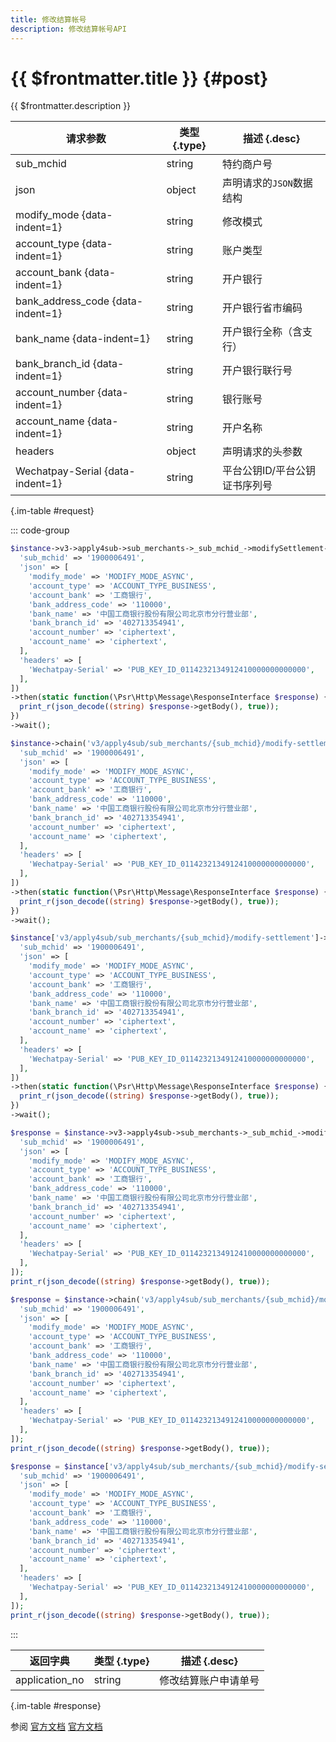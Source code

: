 ```yaml
---
title: 修改结算帐号
description: 修改结算帐号API
---
```


# {{ $frontmatter.title }} {#post}

{{ $frontmatter.description }}

| 请求参数 | 类型 {.type} | 描述 {.desc}
| --- | --- | ---
| sub_mchid | string | 特约商户号
| json | object | 声明请求的`JSON`数据结构
| modify_mode {data-indent=1} | string | 修改模式
| account_type {data-indent=1} | string | 账户类型
| account_bank {data-indent=1} | string | 开户银行
| bank_address_code {data-indent=1} | string | 开户银行省市编码
| bank_name {data-indent=1} | string | 开户银行全称（含支行）
| bank_branch_id {data-indent=1} | string | 开户银行联行号
| account_number {data-indent=1} | string | 银行账号
| account_name {data-indent=1} | string | 开户名称
| headers | object | 声明请求的头参数
| Wechatpay-Serial {data-indent=1} | string | 平台公钥ID/平台公钥证书序列号

{.im-table #request}

::: code-group

```php [异步纯链式]
$instance->v3->apply4sub->sub_merchants->_sub_mchid_->modifySettlement->postAsync([
  'sub_mchid' => '1900006491',
  'json' => [
    'modify_mode' => 'MODIFY_MODE_ASYNC',
    'account_type' => 'ACCOUNT_TYPE_BUSINESS',
    'account_bank' => '工商银行',
    'bank_address_code' => '110000',
    'bank_name' => '中国工商银行股份有限公司北京市分行营业部',
    'bank_branch_id' => '402713354941',
    'account_number' => 'ciphertext',
    'account_name' => 'ciphertext',
  ],
  'headers' => [
    'Wechatpay-Serial' => 'PUB_KEY_ID_0114232134912410000000000000',
  ],
])
->then(static function(\Psr\Http\Message\ResponseInterface $response) {
  print_r(json_decode((string) $response->getBody(), true));
})
->wait();
```

```php [异步声明式]
$instance->chain('v3/apply4sub/sub_merchants/{sub_mchid}/modify-settlement')->postAsync([
  'sub_mchid' => '1900006491',
  'json' => [
    'modify_mode' => 'MODIFY_MODE_ASYNC',
    'account_type' => 'ACCOUNT_TYPE_BUSINESS',
    'account_bank' => '工商银行',
    'bank_address_code' => '110000',
    'bank_name' => '中国工商银行股份有限公司北京市分行营业部',
    'bank_branch_id' => '402713354941',
    'account_number' => 'ciphertext',
    'account_name' => 'ciphertext',
  ],
  'headers' => [
    'Wechatpay-Serial' => 'PUB_KEY_ID_0114232134912410000000000000',
  ],
])
->then(static function(\Psr\Http\Message\ResponseInterface $response) {
  print_r(json_decode((string) $response->getBody(), true));
})
->wait();
```

```php [异步属性式]
$instance['v3/apply4sub/sub_merchants/{sub_mchid}/modify-settlement']->postAsync([
  'sub_mchid' => '1900006491',
  'json' => [
    'modify_mode' => 'MODIFY_MODE_ASYNC',
    'account_type' => 'ACCOUNT_TYPE_BUSINESS',
    'account_bank' => '工商银行',
    'bank_address_code' => '110000',
    'bank_name' => '中国工商银行股份有限公司北京市分行营业部',
    'bank_branch_id' => '402713354941',
    'account_number' => 'ciphertext',
    'account_name' => 'ciphertext',
  ],
  'headers' => [
    'Wechatpay-Serial' => 'PUB_KEY_ID_0114232134912410000000000000',
  ],
])
->then(static function(\Psr\Http\Message\ResponseInterface $response) {
  print_r(json_decode((string) $response->getBody(), true));
})
->wait();
```

```php [同步纯链式]
$response = $instance->v3->apply4sub->sub_merchants->_sub_mchid_->modifySettlement->post([
  'sub_mchid' => '1900006491',
  'json' => [
    'modify_mode' => 'MODIFY_MODE_ASYNC',
    'account_type' => 'ACCOUNT_TYPE_BUSINESS',
    'account_bank' => '工商银行',
    'bank_address_code' => '110000',
    'bank_name' => '中国工商银行股份有限公司北京市分行营业部',
    'bank_branch_id' => '402713354941',
    'account_number' => 'ciphertext',
    'account_name' => 'ciphertext',
  ],
  'headers' => [
    'Wechatpay-Serial' => 'PUB_KEY_ID_0114232134912410000000000000',
  ],
]);
print_r(json_decode((string) $response->getBody(), true));
```

```php [同步声明式]
$response = $instance->chain('v3/apply4sub/sub_merchants/{sub_mchid}/modify-settlement')->post([
  'sub_mchid' => '1900006491',
  'json' => [
    'modify_mode' => 'MODIFY_MODE_ASYNC',
    'account_type' => 'ACCOUNT_TYPE_BUSINESS',
    'account_bank' => '工商银行',
    'bank_address_code' => '110000',
    'bank_name' => '中国工商银行股份有限公司北京市分行营业部',
    'bank_branch_id' => '402713354941',
    'account_number' => 'ciphertext',
    'account_name' => 'ciphertext',
  ],
  'headers' => [
    'Wechatpay-Serial' => 'PUB_KEY_ID_0114232134912410000000000000',
  ],
]);
print_r(json_decode((string) $response->getBody(), true));
```

```php [同步属性式]
$response = $instance['v3/apply4sub/sub_merchants/{sub_mchid}/modify-settlement']->post([
  'sub_mchid' => '1900006491',
  'json' => [
    'modify_mode' => 'MODIFY_MODE_ASYNC',
    'account_type' => 'ACCOUNT_TYPE_BUSINESS',
    'account_bank' => '工商银行',
    'bank_address_code' => '110000',
    'bank_name' => '中国工商银行股份有限公司北京市分行营业部',
    'bank_branch_id' => '402713354941',
    'account_number' => 'ciphertext',
    'account_name' => 'ciphertext',
  ],
  'headers' => [
    'Wechatpay-Serial' => 'PUB_KEY_ID_0114232134912410000000000000',
  ],
]);
print_r(json_decode((string) $response->getBody(), true));
```

:::

| 返回字典 | 类型 {.type} | 描述 {.desc}
| --- | --- | ---
| application_no | string | 修改结算账户申请单号

{.im-table #response}

参阅 [官方文档](https://pay.weixin.qq.com/wiki/doc/apiv3/wxpay/tool/applyment4sub/chapter3_3.shtml) [官方文档](https://pay.weixin.qq.com/docs/partner/apis/ecommerce-merchant-application/modify-settlement.html)
